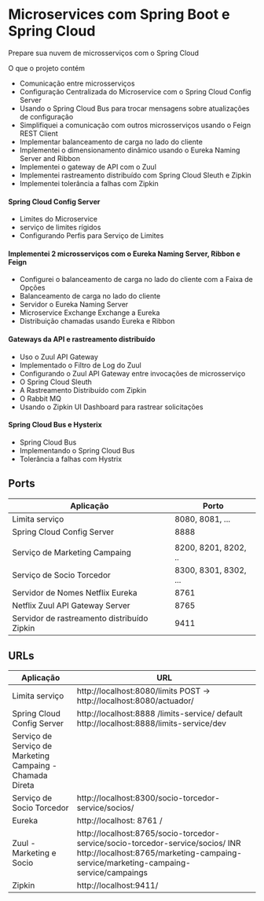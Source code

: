 # Microservices com Spring Boot e Spring Cloud

Prepare sua nuvem de microsserviços com o Spring Cloud

O que o projeto contém
- Comunicação entre microsserviços
- Configuração Centralizada do Microservice com o Spring Cloud Config Server
- Usando o Spring Cloud Bus para trocar mensagens sobre atualizações de configuração
- Simplifiquei a comunicação com outros microsserviços usando o Feign REST Client
- Implementar balanceamento de carga no lado do cliente
- Implementei o dimensionamento dinâmico usando o Eureka Naming Server and Ribbon
- Implementei o gateway de API com o Zuul
- Implementei rastreamento distribuído com Spring Cloud Sleuth e Zipkin
- Implementei tolerância a falhas com Zipkin



#### Spring Cloud Config Server
-  Limites do Microservice
-  serviço de limites rígidos
-  Configurando Perfis para Serviço de Limites

#### Implementei 2 microsserviços com o Eureka Naming Server, Ribbon e Feign

- Configurei o balanceamento de carga no lado do cliente com a Faixa de Opções
- Balanceamento de carga no lado do cliente
- Servidor o Eureka Naming Server
- Microservice Exchange Exchange a Eureka
- Distribuição chamadas usando Eureka e Ribbon

#### Gateways da API e rastreamento distribuído
- Uso o Zuul API Gateway
- Implementado o Filtro de Log do Zuul
- Configurando o Zuul API Gateway entre invocações de microsserviço
- O Spring Cloud Sleuth
- A Rastreamento Distribuído com Zipkin
- O Rabbit MQ
- Usando o Zipkin UI Dashboard para rastrear solicitações

#### Spring Cloud Bus e Hysterix
- Spring Cloud Bus
- Implementando o Spring Cloud Bus
- Tolerância a falhas com Hystrix


## Ports

| Aplicação | Porto |
| ------------- | ------------- |
| Limita serviço | 8080, 8081, ... |
| Spring Cloud Config Server | 8888 |
| | |
| Serviço de Marketing Campaing | 8200, 8201, 8202, .. |
| Serviço de Socio Torcedor | 8300, 8301, 8302, ... |
| Servidor de Nomes Netflix Eureka | 8761 |
| Netflix Zuul API Gateway Server | 8765 |
| Servidor de rastreamento distribuído Zipkin | 9411 |


## URLs

| Aplicação | URL |
| ------------- | ------------- |
| Limita serviço | http://localhost:8080/limits POST -> http://localhost:8080/actuador/ |
Spring Cloud Config Server | http://localhost:8888 /limits-service/ default http://localhost:8888/limits-service/dev |
| Serviço de Serviço de Marketing Campaing - Chamada Direta |  |
| Serviço de Socio Torcedor | http://localhost:8300/socio-torcedor-service/socios/ |
| Eureka | http://localhost: 8761 / |
| Zuul - Marketing e Socio | http://localhost:8765/socio-torcedor-service/socio-torcedor-service/socios/ INR http://localhost:8765/marketing-campaing-service/marketing-campaing-service/campaings |
| Zipkin | http://localhost:9411/